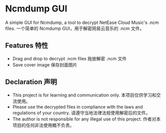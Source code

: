 # Ncmdump GUI
 A simple GUI for Ncmdump, a tool to decrypt NetEase Cloud Music's .ncm files.
 一个简单的 Ncmdump GUI，用于解密网易云音乐的 .ncm 文件。

## Features 特性
- Drag and drop to decrypt .ncm files 拖放解密 .ncm 文件
- Save cover image 保存封面图片

## Declaration 声明
- This project is for learning and communication only. 本项目仅供学习和交流使用。
- Please use the decrypted files in compliance with the laws and regulations of your country. 请遵守当地法律法规使用解密后的文件。
- The author is not responsible for any illegal use of this project. 作者对本项目的任何非法使用概不负责。
